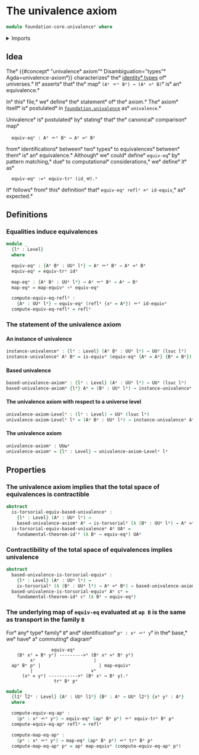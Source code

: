 # The univalence axiom

```agda
module foundation-core.univalenceᵉ where
```

<details><summary>Imports</summary>

```agda
open import foundation.action-on-identifications-functionsᵉ
open import foundation.fundamental-theorem-of-identity-typesᵉ
open import foundation.transport-along-identificationsᵉ
open import foundation.universe-levelsᵉ

open import foundation-core.equivalencesᵉ
open import foundation-core.function-typesᵉ
open import foundation-core.identity-typesᵉ
open import foundation-core.torsorial-type-familiesᵉ
```

</details>

## Idea

Theᵉ {{#conceptᵉ "univalenceᵉ axiom"ᵉ Disambiguation="types"ᵉ Agda=univalence-axiomᵉ}}
characterizesᵉ theᵉ [identityᵉ types](foundation-core.identity-types.mdᵉ) ofᵉ
universes.ᵉ Itᵉ assertsᵉ thatᵉ theᵉ mapᵉ `(Aᵉ ＝ᵉ Bᵉ) → (Aᵉ ≃ᵉ B)`ᵉ isᵉ anᵉ equivalence.ᵉ

Inᵉ thisᵉ file,ᵉ weᵉ defineᵉ theᵉ statementᵉ ofᵉ theᵉ axiom.ᵉ Theᵉ axiomᵉ itselfᵉ isᵉ
postulatedᵉ in [`foundation.univalence`](foundation.univalence.mdᵉ) asᵉ
`univalence`.ᵉ

Univalenceᵉ isᵉ postulatedᵉ byᵉ statingᵉ thatᵉ theᵉ canonicalᵉ comparisonᵉ mapᵉ

```text
  equiv-eqᵉ : Aᵉ ＝ᵉ Bᵉ → Aᵉ ≃ᵉ Bᵉ
```

fromᵉ identificationsᵉ betweenᵉ twoᵉ typesᵉ to equivalencesᵉ betweenᵉ themᵉ isᵉ anᵉ
equivalence.ᵉ Althoughᵉ weᵉ couldᵉ defineᵉ `equiv-eq`ᵉ byᵉ pattern matching,ᵉ dueᵉ to
computationalᵉ considerations,ᵉ weᵉ defineᵉ itᵉ asᵉ

```text
  equiv-eqᵉ :=ᵉ equiv-trᵉ (id_𝒰).ᵉ
```

Itᵉ followsᵉ fromᵉ thisᵉ definitionᵉ thatᵉ `equiv-eqᵉ reflᵉ ≐ᵉ id-equiv`,ᵉ asᵉ expected.ᵉ

## Definitions

### Equalities induce equivalences

```agda
module _
  {lᵉ : Level}
  where

  equiv-eqᵉ : {Aᵉ Bᵉ : UUᵉ lᵉ} → Aᵉ ＝ᵉ Bᵉ → Aᵉ ≃ᵉ Bᵉ
  equiv-eqᵉ = equiv-trᵉ idᵉ

  map-eqᵉ : {Aᵉ Bᵉ : UUᵉ lᵉ} → Aᵉ ＝ᵉ Bᵉ → Aᵉ → Bᵉ
  map-eqᵉ = map-equivᵉ ∘ᵉ equiv-eqᵉ

  compute-equiv-eq-reflᵉ :
    {Aᵉ : UUᵉ lᵉ} → equiv-eqᵉ (reflᵉ {xᵉ = Aᵉ}) ＝ᵉ id-equivᵉ
  compute-equiv-eq-reflᵉ = reflᵉ
```

### The statement of the univalence axiom

#### An instance of univalence

```agda
instance-univalenceᵉ : {lᵉ : Level} (Aᵉ Bᵉ : UUᵉ lᵉ) → UUᵉ (lsuc lᵉ)
instance-univalenceᵉ Aᵉ Bᵉ = is-equivᵉ (equiv-eqᵉ {Aᵉ = Aᵉ} {Bᵉ = Bᵉ})
```

#### Based univalence

```agda
based-univalence-axiomᵉ : {lᵉ : Level} (Aᵉ : UUᵉ lᵉ) → UUᵉ (lsuc lᵉ)
based-univalence-axiomᵉ {lᵉ} Aᵉ = (Bᵉ : UUᵉ lᵉ) → instance-univalenceᵉ Aᵉ Bᵉ
```

#### The univalence axiom with respect to a universe level

```agda
univalence-axiom-Levelᵉ : (lᵉ : Level) → UUᵉ (lsuc lᵉ)
univalence-axiom-Levelᵉ lᵉ = (Aᵉ Bᵉ : UUᵉ lᵉ) → instance-univalenceᵉ Aᵉ Bᵉ
```

#### The univalence axiom

```agda
univalence-axiomᵉ : UUωᵉ
univalence-axiomᵉ = {lᵉ : Level} → univalence-axiom-Levelᵉ lᵉ
```

## Properties

### The univalence axiom implies that the total space of equivalences is contractible

```agda
abstract
  is-torsorial-equiv-based-univalenceᵉ :
    {lᵉ : Level} (Aᵉ : UUᵉ lᵉ) →
    based-univalence-axiomᵉ Aᵉ → is-torsorialᵉ (λ (Bᵉ : UUᵉ lᵉ) → Aᵉ ≃ᵉ Bᵉ)
  is-torsorial-equiv-based-univalenceᵉ Aᵉ UAᵉ =
    fundamental-theorem-id'ᵉ (λ Bᵉ → equiv-eqᵉ) UAᵉ
```

### Contractibility of the total space of equivalences implies univalence

```agda
abstract
  based-univalence-is-torsorial-equivᵉ :
    {lᵉ : Level} (Aᵉ : UUᵉ lᵉ) →
    is-torsorialᵉ (λ (Bᵉ : UUᵉ lᵉ) → Aᵉ ≃ᵉ Bᵉ) → based-univalence-axiomᵉ Aᵉ
  based-univalence-is-torsorial-equivᵉ Aᵉ cᵉ =
    fundamental-theorem-idᵉ cᵉ (λ Bᵉ → equiv-eqᵉ)
```

### The underlying map of `equiv-eq` evaluated at `ap B` is the same as transport in the family `B`

Forᵉ anyᵉ typeᵉ familyᵉ `B`ᵉ andᵉ identificationᵉ `pᵉ : xᵉ ＝ᵉ y`ᵉ in theᵉ base,ᵉ weᵉ haveᵉ aᵉ
commutingᵉ diagramᵉ

```text
                 equiv-eqᵉ
    (Bᵉ xᵉ = Bᵉ yᵉ) --------->ᵉ (Bᵉ xᵉ ≃ᵉ Bᵉ yᵉ)
         ∧ᵉ                      |
  apᵉ Bᵉ pᵉ |                      | map-equivᵉ
         |                      ∨ᵉ
      (xᵉ = yᵉ) ----------->ᵉ (Bᵉ xᵉ → Bᵉ y).ᵉ
                  trᵉ Bᵉ pᵉ
```

```agda
module _
  {l1ᵉ l2ᵉ : Level} {Aᵉ : UUᵉ l1ᵉ} {Bᵉ : Aᵉ → UUᵉ l2ᵉ} {xᵉ yᵉ : Aᵉ}
  where

  compute-equiv-eq-apᵉ :
    (pᵉ : xᵉ ＝ᵉ yᵉ) → equiv-eqᵉ (apᵉ Bᵉ pᵉ) ＝ᵉ equiv-trᵉ Bᵉ pᵉ
  compute-equiv-eq-apᵉ reflᵉ = reflᵉ

  compute-map-eq-apᵉ :
    (pᵉ : xᵉ ＝ᵉ yᵉ) → map-eqᵉ (apᵉ Bᵉ pᵉ) ＝ᵉ trᵉ Bᵉ pᵉ
  compute-map-eq-apᵉ pᵉ = apᵉ map-equivᵉ (compute-equiv-eq-apᵉ pᵉ)
```